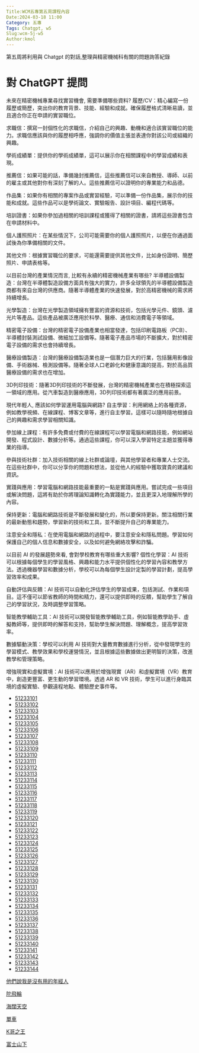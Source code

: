 ```yaml
---
Title:WCM五專第五周課程內容
Date:2024-03-18 11:00
Category: 五專
Tags: Chatgpt, w5
Slug:wcm-5j-w5
Author:kmol
---
```


第五周將利用與 Chatgpt 的對話,整理與精密機械科有關的問題詢答紀錄

 <!-- PELICAN_END_SUMMARY -->

 # 對 ChatGPT 提問
 
 未來在精密機械專業尋找實習機會, 需要準備哪些資料?
 履歷/CV：精心編寫一份履歷或簡歷，突出你的教育背景、技能、經驗和成就。確保履歷格式清晰易讀，並且適合你正在申請的實習職位。

 求職信：撰寫一封個性化的求職信，介紹自己的興趣、動機和適合該實習職位的能力。求職信應該與你的履歷相呼應，強調你的價值主張並表達你對該公司或組織的興趣。

 學術成績單：提供你的學術成績單，這可以展示你在相關課程中的學習成績和表現。

 推薦信：如果可能的話，準備幾封推薦信，這些推薦信可以來自教授、導師、以前的雇主或其他對你有深刻了解的人。這些推薦信可以證明你的專業能力和品德。

 作品集：如果你有相關的專案作品或實習經驗，可以準備一份作品集，展示你的技能和成就。這些作品可以是學術論文、實驗報告、設計項目、編程代碼等。

 培訓證書：如果你參加過相關的培訓課程或獲得了相關的證書，請將這些證書包含在申請材料中。

 個人護照照片：在某些情況下，公司可能需要你的個人護照照片，以便在你通過面試後為你準備相關的文件。

 其他文件：根據實習職位的要求，可能還需要提供其他文件，比如身份證明、簡歷照片、申請表格等。

 以目前台灣的產業情況而言, 比較有永續的精密機械產業有哪些?
 半導體設備製造：台灣在半導體製造設備方面具有強大的實力，許多全球領先的半導體設備製造商都有來自台灣的供應商。隨著半導體產業的快速發展，對於高精密機械的需求將持續增長。

 光學製造：台灣在光學製造領域擁有豐富的資源和技術，包括光學元件、鏡頭、濾光片等產品。這些產品被廣泛應用於科學、醫療、通信和消費電子等領域。

 精密電子設備：台灣的精密電子設備產業也相當發達，包括印刷電路板（PCB）、半導體封裝測試設備、微細加工設備等。隨著電子產品市場的不斷擴大，對於精密電子設備的需求也會持續增長。

 醫療設備製造：台灣的醫療設備製造業也是一個潛力巨大的行業，包括醫用影像設備、手術器械、檢測設備等。隨著全球人口老齡化和健康意識的提高，對於高品質醫療設備的需求也在增加。

 3D列印技術：隨著3D列印技術的不斷發展，台灣的精密機械產業也在積極探索這一領域的應用。從汽車製造到醫療應用，3D列印技術都有著廣泛的應用前景。

 現代年輕人, 應該如何學習運用電腦與網路?
 自主學習：利用網絡上的各種資源，例如教學視頻、在線課程、博客文章等，進行自主學習。這樣可以隨時隨地根據自己的興趣和需求學習相關知識。

 參加線上課程：有許多免費或付費的在線課程可以學習電腦和網路技能，例如網站開發、程式設計、數據分析等。通過這些課程，你可以深入學習特定主題並獲得專業的指導。

 參與技術社群：加入技術相關的線上社群或論壇，與其他學習者和專業人士交流。在這些社群中，你可以分享你的問題和想法，並從他人的經驗中獲取寶貴的建議和資訊。

 實踐與應用：學習電腦和網路技能最重要的一點是實踐與應用。嘗試完成一些項目或解決問題，這將有助於你將理論知識轉化為實踐能力，並且更深入地理解所學的內容。

 保持更新：電腦和網路技術是不斷發展和變化的，所以要保持更新。關注相關行業的最新動態和趨勢，學習新的技術和工具，並不斷提升自己的專業能力。

 注意安全和隱私：在使用電腦和網路的過程中，要注意安全和隱私問題。學習如何保護自己的個人信息和數據安全，以及如何避免網絡攻擊和詐騙。

 以目前 AI 的發展趨勢來看, 會對學校教育有哪些重大影響?
 個性化學習：AI 技術可以根據每個學生的學習風格、興趣和能力水平提供個性化的學習內容和教學方法。透過機器學習和數據分析，學校可以為每個學生設計定製的學習計劃，提高學習效率和成果。

 自動評估與反饋：AI 技術可以自動化評估學生的學習成果，包括測試、作業和項目。這不僅可以節省教師的時間和精力，還可以提供即時的反饋，幫助學生了解自己的學習狀況，及時調整學習策略。

 智能教學輔助工具：AI 技術可以開發智能教學輔助工具，例如智能教學助手、虛擬教師等，提供即時的解答和支持，幫助學生解決問題、理解概念，提高學習效率。

 數據驅動決策：學校可以利用 AI 技術對大量教育數據進行分析，從中發現學生的學習模式、教學效果和學校運營情況，並且根據這些數據做出更明智的決策，改進教學和管理策略。

 增強現實和虛擬實境：AI 技術可以應用於增強現實（AR）和虛擬實境（VR）教育中，創造更豐富、更生動的學習環境。透過 AR 和 VR 技術，學生可以進行身臨其境的虛擬實驗、參觀遠程地點、體驗歷史事件等。
 <ul>
     <li><a href="https://github.com/Chen-Yi-jing/wcm2024" target="_blank">51233101</a></li>
     <li><a href="https://github.com/51233102/wcm2024" target="_blank">51233102</a></li>
     <li><a href="https://github.com/Lin-Si-yu/wcm2024" target="_blank">51233103</a></li>
     <li><a href="https://github.com/kylechan092804/wcm2024" target="_blank">51233104</a></li>
     <li><a href="https://github.com/51233105/wcm2024" target="_blank">51233105</a></li>
     <li><a href="https://github.com/51233106/wcm2024" target="_blank">51233106</a></li>
     <li><a href="https://github.com/51233107/wcm2024" target="_blank">51233107</a></li>
     <li><a href="https://github.com/51233108/wcm2024" target="_blank">51233108</a></li>
     <li><a href="https://github.com/51233109/wcm2024" target="_blank">51233109</a></li>
     <li><a href="https://github.com/ssssuuuuyyyyy/wcm2024" target="_blank">51233110</a></li>
     <li><a href="https://github.com/51233111/wcm2024" target="_blank">51233111</a></li>
     <li><a href="https://github.com/51233112/wcm2024" target="_blank">51233112</a></li>
     <li><a href="https://github.com/51233113/wcm2024" target="_blank">51233113</a></li>
     <li><a href="https://github.com/51233114/wcm2024" target="_blank">51233114</a></li>
     <li><a href="https://github.com/51233115/wcm2024" target="_blank">51233115</a></li>
     <li><a href="https://github.com/51233116/wcm2024" target="_blank">51233116</a></li>
     <li><a href="https://github.com/51233117/wcm2024" target="_blank">51233117</a></li>
     <li><a href="https://github.com/51233118/wcm2024" target="_blank">51233118</a></li>
     <li><a href="https://github.com/boyi1217/wcm2024" target="_blank">51233119</a></li>
     <li><a href="https://github.com/Yaosunset/wcm2024" target="_blank">51233120</a></li>
     <li><a href="https://github.com/51233121/wcm2024" target="_blank">51233121</a></li>
     <li><a href="https://github.com/zsw08/wcm2024" target="_blank">51233122</a></li>
     <li><a href="https://github.com/51233123/wcm2024" target="_blank">51233123</a></li>
     <li><a href="https://github.com/51233124/wcm2024" target="_blank">51233124</a></li>
     <li><a href="https://github.com/gyjbujy/51233125/wcm2024" target="_blank">51233125</a></li>
     <li><a href="https://github.com/51233126/wcm2024" target="_blank">51233126</a></li>
     <li><a href="https://github.com/kaixiang1220/wcm2024" target="_blank">51233127</a></li>
     <li><a href="https://github.com/51233128/wcm2024" target="_blank">51233128</a></li>
     <li><a href="https://github.com/51233129/wcm2024" target="_blank">51233129</a></li>
     <li><a href="https://github.com/51233130/wcm2024" target="_blank">51233130</a></li>
     <li><a href="https://github.com/51233131/wcm2024" target="_blank">51233131</a></li>
     <li><a href="https://github.com/51233132/wcm2024" target="_blank">51233132</a></li>
     <li><a href="https://github.com/51233133/wcm2024" target="_blank">51233133</a></li>
     <li><a href="https://github.com/51233134/wcm2024" target="_blank">51233134</a></li>
     <li><a href="https://github.com/51233135/wcm2024" target="_blank">51233135</a></li>
     <li><a href="https://github.com/51233136/wcm2024" target="_blank">51233136</a></li>
     <li><a href="https://github.com/51233137/wcm2024" target="_blank">51233137</a></li>
     <li><a href="https://github.com/51233138/wcm2024" target="_blank">51233138</a></li>
     <li><a href="https://github.com/51233139/wcm2024" target="_blank">51233139</a></li>
     <li><a href="https://github.com/51233140/wcm2024" target="_blank">51233140</a></li>
     <li><a href="https://github.com/51233141/wcm2024" target="_blank">51233141</a></li>
     <li><a href="https://github.com/51233142/wcm2024" target="_blank">51233142</a></li>
     <li><a href="https://github.com/51233143/wcm2024" target="_blank">51233143</a></li>
     <li><a href="https://github.com/51233144/wcm2024" target="_blank">51233144</a></li>
 </ul>

[他們說我是沒有用的年經人](https://www.youtube.com/watch?v=FNJG6MsKO0k)

[陀飛輪](https://www.youtube.com/watch?v=URUIcYDq3_I)

[海闊天空](https://www.youtube.com/watch?v=qu_FSptjRic)

[單車](https://www.youtube.com/watch?v=AfPUiV-jamA)

[K哥之王](https://www.youtube.com/watch?v=Sm_DVsixxsk)

[富士山下](https://www.youtube.com/watch?v=7qeShSmmsNg)


 